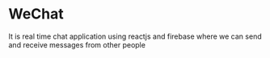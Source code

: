 # WeChat
It is real time chat application using reactjs and firebase where we can send and receive messages from other people
